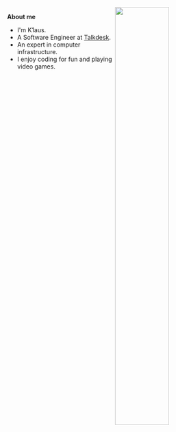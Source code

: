 
<picture>
    <source media="(prefers-color-scheme: dark)" srcset="https://github-readme-stats.vercel.app/api?username=TDcaixin&show_icons=true&&theme=dark&layout=compact&count_private=true">
    <img align="right" width="50%" src="https://github-readme-stats.vercel.app/api?username=TDcaixin&show_icons=true&&theme=radical&layout=compact&count_private=true">
</picture>

**About me**

-   I'm K1aus.
-   A Software Engineer at [Talkdesk](https://www.talkdesk.com/).
-   An expert in computer infrastructure. 
-   I enjoy coding for fun and playing video games.
